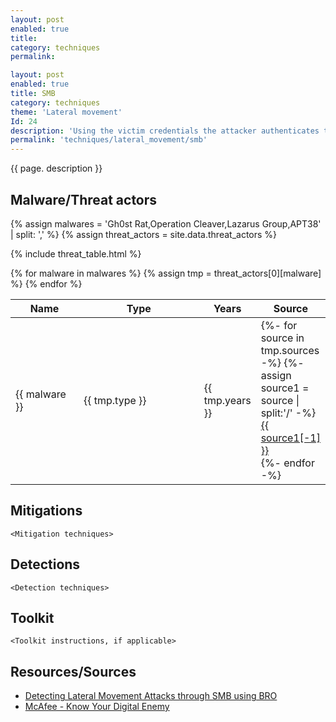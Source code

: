 ```yaml
---
layout: post
enabled: true
title: 
category: techniques
permalink: 

layout: post
enabled: true
title: SMB
category: techniques
theme: 'Lateral movement'
Id: 24
description: 'Using the victim credentials the attacker authenticates to the victim machine on port 445 and try to gain access to the `Admin$ shares: (C$, IPC$, or ADMIN$)`. Access to `Admin$` allows for remote code execution including arbitrary code.'
permalink: 'techniques/lateral_movement/smb'
---
```

{{ page. description }}



## Malware/Threat actors

{% assign malwares = 'Gh0st Rat,Operation Cleaver,Lazarus Group,APT38' | split: ',' %}
{% assign threat_actors = site.data.threat_actors %}

{% include threat_table.html %}
<table>
    <colgroup>
        <col width="30%" />
        <col width="70%" />
    </colgroup>
    <thead>
        <tr class="header">
            <th>Name</th>
            <th>Type</th>
            <th>Years</th>
            <th>Source</th>
        </tr>
    </thead>
    <tbody>
        {% for malware in malwares %}
        <tr>
        {% assign tmp = threat_actors[0][malware] %}
            <td markdown="span">{{ malware }}</td>
            <td markdown="span">{{ tmp.type }}</td>
            <td markdown="span">{{ tmp.years }}</td>
            <td markdown="span">
                {%- for source in tmp.sources -%}
                    {%- assign source1 = source | split:'/' -%}
                    <a href="{{ source }}">{{ source1[-1] }}</a><br>
                {%- endfor -%}
            </td>
        </tr>
        {% endfor %}
    </tbody>
</table>
</div>

## Mitigations

`<Mitigation techniques>`

## Detections

`<Detection techniques>`

## Toolkit

`<Toolkit instructions, if applicable>`

## Resources/Sources

* [Detecting Lateral Movement Attacks through SMB using BRO](https://essay.utwente.nl/71415/1/Ullah_MA_EWI.pdf)
* [McAfee - Know Your Digital Enemy](https://github.com/CyberMonitor/APT_CyberCriminal_Campagin_Collections/blob/master/2012/2012.04.10.Gh0st_RAT/Know%20Your%20Digital%20Enemy.pdf)